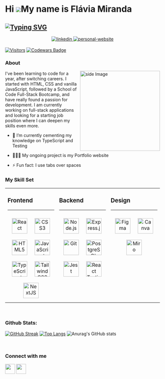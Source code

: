 Hi ![](https://user-images.githubusercontent.com/18350557/176309783-0785949b-9127-417c-8b55-ab5a4333674e.gif)My name is Flávia Miranda
======================================================================================================================================
[![Typing SVG](https://readme-typing-svg.demolab.com?font=Playfair&pause=1000&color=FF68B8&center=true&vCenter=true&width=435&lines=Junior+Full-Stack+Developer)](https://git.io/typing-svg)
---------------------------

<div align="center">
<a href="https://linkedin.com/in/flaviiamiranda/" target="_blank">
<img src=https://img.shields.io/badge/linkedin-%231E77B5.svg?&style=for-the-badge&logo=linkedin&logoColor=white alt=linkedin style="margin-bottom: 5px;" target=”_blank”/>
</a>
<a href="https://flaviamirandaportfolio.vercel.app/" target=”_blank”><img alt="personal-website" title="Flavia Miranda Portfolio WebSite" src="https://img.shields.io/badge/-Portfolio_website-f051a1?style=for-the-badge&logo=&logoColor=white" target=”_blank”/></a>
  <br />
</div>  

[![Visitors](https://visitor-badge.laobi.icu/badge?page_id=lakorthus.lakorthus)](https://github.com/flaviagmiranda/)
<a target="_blank" href="https://www.codewars.com/users/flaviagraciano"><img src="https://www.codewars.com/users/Lakorthus/badges/micro" alt="Codewars Badge" /></a>

### About  
<!-- gif Image -->
<img src="https://i.giphy.com/media/lnaoFgGrDHnivdu5Bc/giphy.webp" alt="side Image" align="right" width="260" height="auto" />
I've been learning to code for a year, after switching careers. I started with HTML, CSS and vanilla JavaScript, followed by a School of Code Full-Stack Bootcamp, and have really found a passion for development. I am currently working on full-stack applications and looking for a starting job position where I can deepen my skills even more.

- 🌱 I’m currently cementing my knowledge on TypeScript and Testing  
  

- 👩🏻‍💻 My ongoing project is my Portfolio website  
  

- ⚡ Fun fact: I use tabs over spaces  

### My Skill Set  
<table><tr><td valign="top" width="33%">

### Frontend  
  ____
<div align="center">  
<a href="https://reactjs.org/" target="_blank"><img style="margin: 10px" src="https://profilinator.rishav.dev/skills-assets/react-original-wordmark.svg" alt="React" height="50" /></a>  
<a href="https://www.w3schools.com/css/" target="_blank"><img style="margin: 10px" src="https://profilinator.rishav.dev/skills-assets/css3-original-wordmark.svg" alt="CSS3" height="50" /></a>  
<a href="https://en.wikipedia.org/wiki/HTML5" target="_blank"><img style="margin: 10px" src="https://profilinator.rishav.dev/skills-assets/html5-original-wordmark.svg" alt="HTML5" height="50" /></a>  
<a href="https://www.javascript.com/" target="_blank"><img style="margin: 10px" src="https://profilinator.rishav.dev/skills-assets/javascript-original.svg" alt="JavaScript" height="50" /></a>  
<a href="https://www.typescriptlang.org/" target="_blank"><img style="margin: 10px" src="https://profilinator.rishav.dev/skills-assets/typescript-original.svg" alt="TypeScript" height="50" /></a>  
<a href="https://www.tailwindcss.com/" target="_blank"><img style="margin: 10px" src="https://profilinator.rishav.dev/skills-assets/tailwindcss.svg" alt="Tailwind CSS" height="50" /></a>    
<a href="https://nextjs.org/" target="_blank"><img style="margin: 10px" src="https://profilinator.rishav.dev/skills-assets/nextjs.png" alt="NextJS" height="50" /></a>  
</div>

</td><td valign="top" width="33%">



### Backend  
  ____
<div align="center">  
<a href="https://nodejs.org/" target="_blank"><img style="margin: 10px" src="https://profilinator.rishav.dev/skills-assets/nodejs-original-wordmark.svg" alt="Node.js" height="50" /></a>  
<a href="https://expressjs.com/" target="_blank"><img style="margin: 10px" src="https://profilinator.rishav.dev/skills-assets/express-original-wordmark.svg" alt="Express.js" height="50" /></a>  
<a href="https://github.com/" target="_blank"><img style="margin: 10px" src="https://profilinator.rishav.dev/skills-assets/git-scm-icon.svg" alt="Git" height="50" /></a>  
<a href="https://www.postgresql.org/" target="_blank"><img style="margin: 10px" src="https://profilinator.rishav.dev/skills-assets/postgresql-original-wordmark.svg" alt="PostgreSQL" height="50" /></a>  
<a href="https://www.jestjs.io/" target="_blank"><img style="margin: 10px" src="https://profilinator.rishav.dev/skills-assets/jest.svg" alt="Jest" height="50" /></a>  
<a href="https://testing-library.com/docs/react-testing-library/intro/" target="_blank"><img style="margin: 10px" src="https://miro.medium.com/max/496/0*RfTXIdj0OMqSiDwC" alt="React Testing Library" height="50" /></a>  
</div>

</td><td valign="top" width="33%">



### Design 
  ____
<div align="center">  
<a href="https://www.figma.com/" target="_blank"><img style="margin: 10px" src="https://profilinator.rishav.dev/skills-assets/figma-icon.svg" alt="Figma" height="50" /></a>  
<a href="https://www.canva.com/" target="_blank"><img style="margin: 10px" src="https://upload.wikimedia.org/wikipedia/commons/0/08/Canva_icon_2021.svg" alt="Canva" height="50" /></a>  
<a href="https://www.miro.com/" target="_blank"><img style="margin: 10px" src="https://files.readme.io/17d4a23-miro-logo-color-square.png" alt="Miro" height="50" /></a>  
</div>

</td></tr></table>  

<br/>  

### Github Stats:

[![GitHub Streak](http://github-readme-streak-stats.herokuapp.com?user=flaviagmiranda&theme=dracula&hide_border=true)](https://git.io/streak-stats)
[![Top Langs](https://github-readme-stats.vercel.app/api/top-langs/?username=flaviagmiranda&layout=compact&theme=dracula&hide_border=true)](https://github.com/anuraghazra/github-readme-stats)
![Anurag's GitHub stats](https://github-readme-stats.vercel.app/api?username=flaviagmiranda&show_icons=true&theme=dracula&hide_border=true)
 
  

<br/>  

### Connect with me  

<p align="left"> <a href="https://discord.com/users/lillah.jpeg#6500" target="_blank" rel="noreferrer"><img src="https://raw.githubusercontent.com/danielcranney/readme-generator/main/public/icons/socials/discord.svg" width="32" height="32" /></a></a> <a href="https://www.twitter.com/flavia_jpeg" target="_blank" rel="noreferrer"><img src="https://raw.githubusercontent.com/danielcranney/readme-generator/main/public/icons/socials/twitter.svg" width="32" height="32" /></a></p>
 



